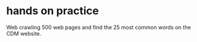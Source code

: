 # hands on practice
Web crawling 500 web pages and find the 25 most common words on the CDM website. 


